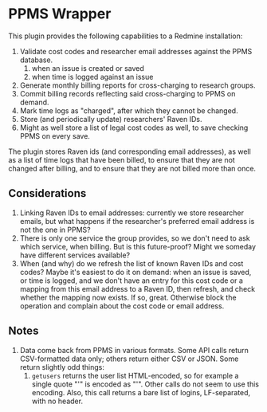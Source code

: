# PPMS Wrapper

This plugin provides the following capabilities to a Redmine installation:

1. Validate cost codes and researcher email addresses against the PPMS database.
    1. when an issue is created or saved
    1. when time is logged against an issue
1. Generate monthly billing reports for cross-charging to research groups.
1. Commit billing records reflecting said cross-charging to PPMS on demand.
1. Mark time logs as "charged", after which they cannot be changed.
1. Store (and periodically update) researchers' Raven IDs.
1. Might as well store a list of legal cost codes as well, to save checking
   PPMS on every save.

The plugin stores Raven ids (and corresponding email addresses), as well as a
list of time logs that have been billed, to ensure that they are not changed
after billing, and to ensure that they are not billed more than once.

## Considerations

1. Linking Raven IDs to email addresses: currently we store researcher emails,
   but what happens if the researcher's preferred email address is not the one
   in PPMS?
1. There is only one service the group provides, so we don't need to ask
   which service, when billing.  But is this future-proof?  Might we someday
   have different services available?
1. When (and why) do we refresh the list of known Raven IDs and cost codes?
   Maybe it's easiest to do it on demand: when an issue is saved, or time is
   logged, and we don't have an entry for this cost code or a mapping from
   this email address to a Raven ID, then refresh, and check whether the
   mapping now exists.  If so, great.  Otherwise block the operation and
   complain about the cost code or email address.

## Notes

1. Data come back from PPMS in various formats.  Some API calls return
   CSV-formatted data only; others return either CSV or JSON.  Some return
   slightly odd things:
   1. `getusers` returns the user list HTML-encoded, so for example a single
      quote "'" is encoded as "&#39;".  Other calls do not seem to use this
      encoding.  Also, this call returns a bare list of logins, LF-separated,
      with no header.
